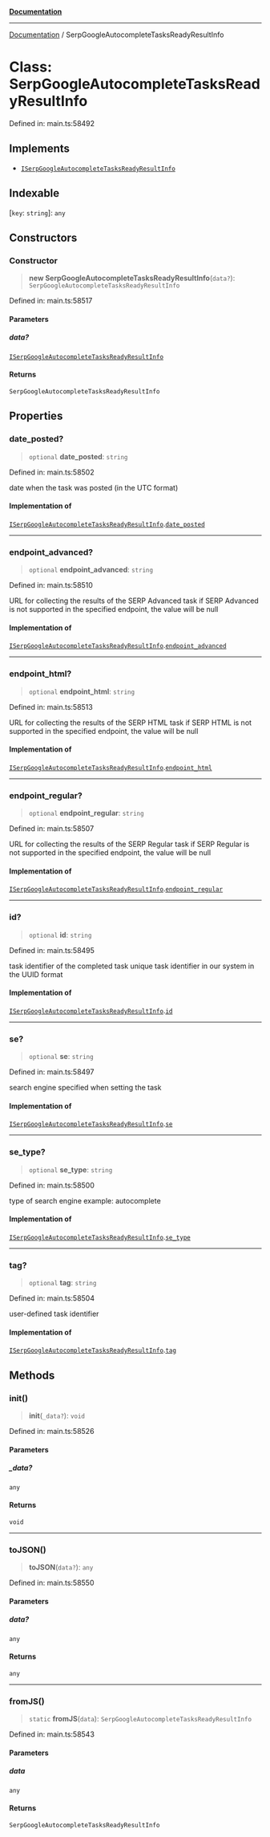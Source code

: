 [**Documentation**](../README.md)

***

[Documentation](../README.md) / SerpGoogleAutocompleteTasksReadyResultInfo

# Class: SerpGoogleAutocompleteTasksReadyResultInfo

Defined in: main.ts:58492

## Implements

- [`ISerpGoogleAutocompleteTasksReadyResultInfo`](../interfaces/ISerpGoogleAutocompleteTasksReadyResultInfo.md)

## Indexable

\[`key`: `string`\]: `any`

## Constructors

### Constructor

> **new SerpGoogleAutocompleteTasksReadyResultInfo**(`data?`): `SerpGoogleAutocompleteTasksReadyResultInfo`

Defined in: main.ts:58517

#### Parameters

##### data?

[`ISerpGoogleAutocompleteTasksReadyResultInfo`](../interfaces/ISerpGoogleAutocompleteTasksReadyResultInfo.md)

#### Returns

`SerpGoogleAutocompleteTasksReadyResultInfo`

## Properties

### date\_posted?

> `optional` **date\_posted**: `string`

Defined in: main.ts:58502

date when the task was posted (in the UTC format)

#### Implementation of

[`ISerpGoogleAutocompleteTasksReadyResultInfo`](../interfaces/ISerpGoogleAutocompleteTasksReadyResultInfo.md).[`date_posted`](../interfaces/ISerpGoogleAutocompleteTasksReadyResultInfo.md#date_posted)

***

### endpoint\_advanced?

> `optional` **endpoint\_advanced**: `string`

Defined in: main.ts:58510

URL for collecting the results of the SERP Advanced task
if SERP Advanced is not supported in the specified endpoint, the value will be null

#### Implementation of

[`ISerpGoogleAutocompleteTasksReadyResultInfo`](../interfaces/ISerpGoogleAutocompleteTasksReadyResultInfo.md).[`endpoint_advanced`](../interfaces/ISerpGoogleAutocompleteTasksReadyResultInfo.md#endpoint_advanced)

***

### endpoint\_html?

> `optional` **endpoint\_html**: `string`

Defined in: main.ts:58513

URL for collecting the results of the SERP HTML task
if SERP HTML is not supported in the specified endpoint, the value will be null

#### Implementation of

[`ISerpGoogleAutocompleteTasksReadyResultInfo`](../interfaces/ISerpGoogleAutocompleteTasksReadyResultInfo.md).[`endpoint_html`](../interfaces/ISerpGoogleAutocompleteTasksReadyResultInfo.md#endpoint_html)

***

### endpoint\_regular?

> `optional` **endpoint\_regular**: `string`

Defined in: main.ts:58507

URL for collecting the results of the SERP Regular task
if SERP Regular is not supported in the specified endpoint, the value will be null

#### Implementation of

[`ISerpGoogleAutocompleteTasksReadyResultInfo`](../interfaces/ISerpGoogleAutocompleteTasksReadyResultInfo.md).[`endpoint_regular`](../interfaces/ISerpGoogleAutocompleteTasksReadyResultInfo.md#endpoint_regular)

***

### id?

> `optional` **id**: `string`

Defined in: main.ts:58495

task identifier of the completed task
unique task identifier in our system in the UUID format

#### Implementation of

[`ISerpGoogleAutocompleteTasksReadyResultInfo`](../interfaces/ISerpGoogleAutocompleteTasksReadyResultInfo.md).[`id`](../interfaces/ISerpGoogleAutocompleteTasksReadyResultInfo.md#id)

***

### se?

> `optional` **se**: `string`

Defined in: main.ts:58497

search engine specified when setting the task

#### Implementation of

[`ISerpGoogleAutocompleteTasksReadyResultInfo`](../interfaces/ISerpGoogleAutocompleteTasksReadyResultInfo.md).[`se`](../interfaces/ISerpGoogleAutocompleteTasksReadyResultInfo.md#se)

***

### se\_type?

> `optional` **se\_type**: `string`

Defined in: main.ts:58500

type of search engine
example: autocomplete

#### Implementation of

[`ISerpGoogleAutocompleteTasksReadyResultInfo`](../interfaces/ISerpGoogleAutocompleteTasksReadyResultInfo.md).[`se_type`](../interfaces/ISerpGoogleAutocompleteTasksReadyResultInfo.md#se_type)

***

### tag?

> `optional` **tag**: `string`

Defined in: main.ts:58504

user-defined task identifier

#### Implementation of

[`ISerpGoogleAutocompleteTasksReadyResultInfo`](../interfaces/ISerpGoogleAutocompleteTasksReadyResultInfo.md).[`tag`](../interfaces/ISerpGoogleAutocompleteTasksReadyResultInfo.md#tag)

## Methods

### init()

> **init**(`_data?`): `void`

Defined in: main.ts:58526

#### Parameters

##### \_data?

`any`

#### Returns

`void`

***

### toJSON()

> **toJSON**(`data?`): `any`

Defined in: main.ts:58550

#### Parameters

##### data?

`any`

#### Returns

`any`

***

### fromJS()

> `static` **fromJS**(`data`): `SerpGoogleAutocompleteTasksReadyResultInfo`

Defined in: main.ts:58543

#### Parameters

##### data

`any`

#### Returns

`SerpGoogleAutocompleteTasksReadyResultInfo`
